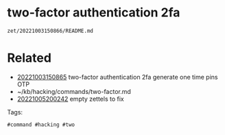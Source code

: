 # two-factor authentication 2fa

` zet/20221003150866/README.md `

# Related

- [20221003150865](/zet/20221003150865/README.md) two-factor authentication 2fa generate one time pins OTP
- ~/kb/hacking/commands/two-factor.md
- [20221005200242](/zet/20221005200242/README.md) empty zettels to fix

Tags:

    #command #hacking #two 
